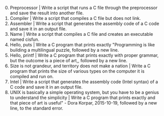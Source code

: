0. Preprocessor | Write a script that runs a C file through the preprocessor and save the result into another file.
1. Compiler | Write a script that compiles a C file but does not link.
2. Assembler | Write a script that generates the assembly code of a C code and save it in an output file.
3. Name | Write a script that compiles a C file and creates an executable named cisfun.
4. Hello, puts | Write a C program that prints exactly "Programming is like building a multilingual puzzle, followed by a new line.
5. Hello, printf | Write a C program that prints exactly with proper grammar, but the outcome is a piece of art,, followed by a new line.
6. Size is not grandeur, and territory does not make a nation | Write a C program that prints the size of various types on the computer it is compiled and run on.
7. Intel | Write a script that generates the assembly code (Intel syntax) of a C code and save it in an output file.
8. UNIX is basically a simple operating system, but you have to be a genius to understand the simplicity | Write a C program that prints exactly and that piece of art is useful" - Dora Korpar, 2015-10-19, followed by a new line, to the standard error.
